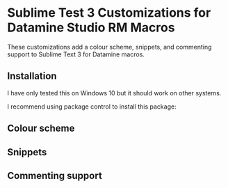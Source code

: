 # Sublime Test 3 Customizations for Datamine Studio RM Macros

These customizations add a colour scheme, snippets, and commenting support to Sublime Text 3 for Datamine macros.

## Installation

I have only tested this on Windows 10 but it should work on other systems.

I recommend using package control to install this package:


## Colour scheme



## Snippets



## Commenting support

